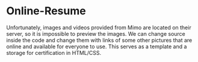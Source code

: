 # Online-Resume

Unfortunately, images and videos provided from Mimo are located on their server, so it is impossible to preview the images.
We can change source inside the code and change them with links of some other pictures that are online and available for everyone to use.
This serves as a template and a storage for certification in HTML/CSS.
